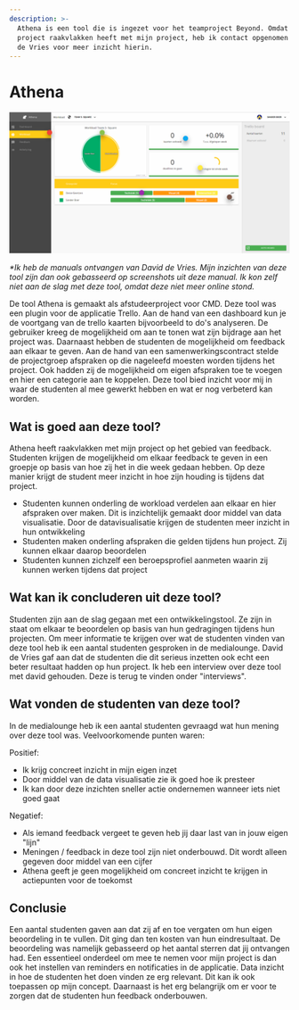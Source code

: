 ```yaml
---
description: >-
  Athena is een tool die is ingezet voor het teamproject Beyond. Omdat dit
  project raakvlakken heeft met mijn project, heb ik contact opgenomen met David
  de Vries voor meer inzicht hierin.
---
```


# Athena

![Studenten dashboard in Athena](../../.gitbook/assets/54f27e34d9417cc8e5db16312031040f.png)

_\*Ik heb de manuals ontvangen van David de Vries. Mijn inzichten van deze tool zijn dan ook gebasseerd op screenshots uit deze manual. Ik kon zelf niet aan de slag met deze tool, omdat deze niet meer online stond._

De tool Athena is gemaakt als afstudeerproject voor CMD. Deze tool was een plugin voor de applicatie Trello. Aan de hand van een dashboard kun je de voortgang van de trello kaarten bijvoorbeeld to do's analyseren. De gebruiker kreeg de mogelijkheid om aan te tonen wat zijn bijdrage aan het project was. Daarnaast hebben de studenten de mogelijkheid om feedback aan elkaar te geven. Aan de hand van een samenwerkingscontract stelde de projectgroep afspraken op die nageleefd moesten worden tijdens het project. Ook hadden zij de mogelijkheid om eigen afspraken toe te voegen en hier een categorie aan te koppelen. Deze tool bied inzicht voor mij in waar de studenten al mee gewerkt hebben en wat er nog verbeterd kan worden.

## Wat is goed aan deze tool?

Athena heeft raakvlakken met mijn project op het gebied van feedback. Studenten krijgen de mogelijkheid om elkaar feedback te geven in een groepje op basis van hoe zij het in die week gedaan hebben. Op deze manier krijgt de student meer inzicht in hoe zijn houding is tijdens dat project. 

* Studenten kunnen onderling de workload verdelen aan elkaar en hier afspraken over maken. Dit is inzichtelijk gemaakt door middel van data visualisatie. Door de datavisualisatie krijgen de studenten meer inzicht in hun ontwikkeling
* Studenten maken onderling afspraken die gelden tijdens hun project. Zij kunnen elkaar daarop beoordelen
* Studenten kunnen zichzelf een beroepsprofiel aanmeten waarin zij kunnen werken tijdens dat project

## Wat kan ik concluderen uit deze tool?

Studenten zijn aan de slag gegaan met een ontwikkelingstool. Ze zijn in staat om elkaar te beoordelen op basis van hun gedragingen tijdens hun projecten. Om meer informatie te krijgen over wat de studenten vinden van deze tool heb ik een aantal studenten gesproken in de medialounge. David de Vries gaf aan dat de studenten die dit serieus inzetten ook echt een beter resultaat hadden op hun project. Ik heb een interview over deze tool met david gehouden. Deze is terug te vinden onder "interviews".

## Wat vonden de studenten van deze tool?

In de medialounge heb ik een aantal studenten gevraagd wat hun mening over deze tool was. Veelvoorkomende punten waren:

Positief:

* Ik krijg concreet inzicht in mijn eigen inzet
* Door middel van de data visualisatie zie ik goed hoe ik presteer
* Ik kan door deze inzichten sneller actie ondernemen wanneer iets niet goed gaat

Negatief:

* Als iemand feedback vergeet te geven heb jij daar last van in jouw eigen "lijn"
* Meningen / feedback in deze tool zijn niet onderbouwd. Dit wordt alleen gegeven door middel van een cijfer
* Athena geeft je geen mogelijkheid om concreet inzicht te krijgen in actiepunten voor de toekomst

## Conclusie

Een aantal studenten gaven aan dat zij af en toe vergaten om hun eigen beoordeling in te vullen. Dit ging dan ten kosten van hun eindresultaat. De beoordeling was namelijk gebasseerd op het aantal sterren dat jij ontvangen had. Een essentieel onderdeel om mee te nemen voor mijn project is dan ook het instellen van reminders en notificaties in de applicatie. Data inzicht in hoe de studenten het doen vinden ze erg relevant. Dit kan ik ook toepassen op mijn concept. Daarnaast is het erg belangrijk om er voor te zorgen dat de studenten hun feedback onderbouwen.




